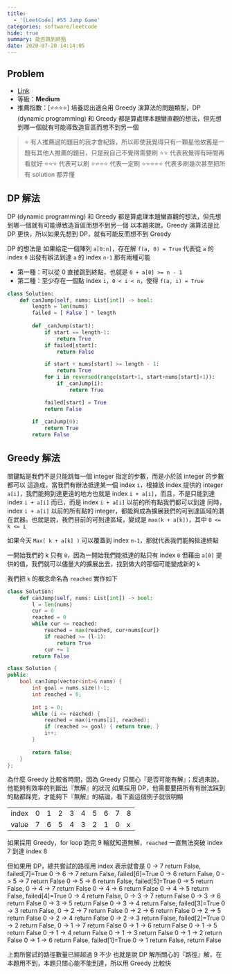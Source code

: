 ```yaml
---
title:
  - '[LeetCode] #55 Jump Game'
categories: software/leetcode
hide: true
summary: 能否跳到終點
date: 2020-07-20 14:14:05
---
```


## Problem

* [Link](https://leetcode.com/problems/jump-game/)
* 等級：**Medium**
* 推薦指數：[:star::star::star::star:] 培養認出適合用 Greedy 演算法的問題類型，DP (dynamic programming) 和 Greedy 都是算處理本題蠻直觀的想法，但先想到哪一個就有可能導致造盲區而想不到另一個

> :star: 有人推薦過的題目的我才會紀錄，所以即使我覺得只有一顆星他依舊是一題有其他人推薦的題目，只是我自己不覺得需要刷
> :star::star: 代表我覺得有時間再看就好
> :star::star::star: 代表可以刷
> :star::star::star::star: 代表一定刷
> :star::star::star::star::star: 代表多刷幾次甚至把所有 solution 都弄懂

## DP 解法

DP (dynamic programming) 和 Greedy 都是算處理本題蠻直觀的想法，但先想到哪一個就有可能導致造盲區而想不到另一個
以本題來說，Greedy 演算法是比 DP 更快，所以如果先想到 DP，就有可能反而想不到 Greedy

DP 的想法是
如果給定一個陣列 `a[0:n]`，存在解 `f(a, 0) = True` 代表從 `a` 的 index `0` 出發有辦法到達 `a` 的 index `n-1`
那有兩種可能
* 第一種：可以從 0 直接跳到終點，也就是 `0 + a[0] >= n - 1`
* 第二種：至少存在一個點 index `i`，`0 < i < n`，使得 `f(a, i) = True`

``` python
class Solution:
    def canJump(self, nums: List[int]) -> bool:
        length = len(nums)
        failed = [ False ] * length
        
        def _canJump(start):
            if start == length-1:
                return True
            if failed[start]:
                return False

            if start + nums[start] >= length - 1:
                return True
            for i in reversed(range(start+1, start+nums[start]+1)):
                if _canJump(i):
                    return True

            failed[start] = True
            return False
        
        if _canJump(0):
            return True
        return False
```

## Greedy 解法

關鍵點是我們不是只能跳每一個 integer 指定的步數，而是小於該 integer 的步數都可以
這造成，當我們有辦法抵達某一個 index `i`，根據該 index 提供的 integer `a[i]`，我們能夠到達更遠的地方也就是 index `i + a[i]`，而且，不是只能到達 index `i + a[i]` 而已，而是 index `i + a[i]` 以前的所有點我們都可以到達
同時，index `i + a[i]` 以前的所有點的 integer，都能夠成為擴展我們的可到達區域的潛在武器。也就是說，我們目前的可到達區域，變成是 `max(k + a[k])`，其中 `0 <= k <= i`

如果今天 `Max( k + a[k] )` 可以覆蓋到 index `n-1`，那就代表我們能夠抵達終點

一開始我們的 k 只有 `0`，因為一開始我們能抵達的點只有 index `0`
但藉由 `a[0]` 提供的值，我們就可以儘量大的擴展出去，找到做大的那個可能變成新的 `k`

我們把 `k` 的概念命名為 `reached` 實作如下

``` python
class Solution:
    def canJump(self, nums: List[int]) -> bool:
        l = len(nums)
        cur = 0
        reached = 0
        while cur <= reached:
            reached = max(reached, cur+nums[cur])
            if reached >= (l-1):
                return True
            cur += 1
        return False
```

``` cpp
class Solution {
public:
    bool canJump(vector<int>& nums) {
        int goal = nums.size()-1;
        int reached = 0;
        
        int i = 0;
        while (i <= reached) {
            reached = max(i+nums[i], reached);
            if (reached >= goal) { return true; }
            i++;
        }
        
        return false;
    }
};
```

為什麼 Greedy 比較省時間，因為 Greedy 只關心『是否可能有解』；反過來說，他能夠有效率的判斷出『無解』的狀況
如果採用 DP，他需要要把所有有辦法踩到的點都踩完，才能夠下『無解』的結論，看下面這個例子就很明顯

|       |   |   |   |   |   |   |   |   |   |
|-------|---|---|---|---|---|---|---|---|---|
| index | 0 | 1 | 2 | 3 | 4 | 5 | 6 | 7 | 8 |
| value | 7 | 6 | 5 | 4 | 3 | 2 | 1 | 0 | x |

如果採用 Greedy，for loop 跑完 9 輪就知道無解，`reached` 一直無法突破 index 7 到達 index 8

但如果用 DP，總共嘗試的路徑用 index 表示就會是
    0 -> 7 return False, failed[7]=True
    0 -> 6 -> 7 return False, failed[6]=True
    0 -> 6 return False,
    0 -> 5 -> 7 return False
    0 -> 5 -> 6 return False, failed[5]=True
    0 -> 5 return False,
    0 -> 4 -> 7 return False
    0 -> 4 -> 6 return False
    0 -> 4 -> 5 return False, failed[4]=True
    0 -> 4 return False,
    0 -> 3 -> 7 return False
    0 -> 3 -> 6 return False
    0 -> 3 -> 5 return False
    0 -> 3 -> 4 return False, failed[3]=True
    0 -> 3 return False,
    0 -> 2 -> 7 return False
    0 -> 2 -> 6 return False
    0 -> 2 -> 5 return False
    0 -> 2 -> 4 return False
    0 -> 2 -> 3 return False, failed[2]=True
    0 -> 2 return False,
    0 -> 1 -> 7 return False
    0 -> 1 -> 6 return False
    0 -> 1 -> 5 return False
    0 -> 1 -> 4 return False
    0 -> 1 -> 3 return False
    0 -> 1 -> 2 return False
    0 -> 1 -> 6 return False, failed[1]=True
    0 -> 1 return False,
    return False

上面所嘗試的路徑數量已經超過 9 不少
也就是說 DP 解所關心的『路徑』解，在本題用不到，本題只關心能不能到達，所以用 Greedy 比較快
